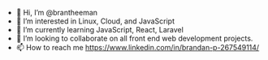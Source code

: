 - 👋 Hi, I’m @brantheeman
- 👀 I’m interested in Linux, Cloud, and JavaScript
- 🌱 I’m currently learning JavaScript, React, Laravel
- 💞️ I’m looking to collaborate on all front end web development projects.
- 📫 How to reach me https://www.linkedin.com/in/brandan-p-267549114/

<!---
brantheeman/brantheeman is a ✨ special ✨ repository because its `README.md` (this file) appears on your GitHub profile.
You can click the Preview link to take a look at your changes.
--->

